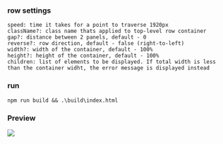 ### row settings

    speed: time it takes for a point to traverse 1920px
    className?: class name thats applied to top-level row container
    gap?: distance between 2 panels, default - 0
    reverse?: row direction, default - false (right-to-left)
    width?: width of the container, default - 100%
    height?: height of the container, default - 100%
    children: list of elements to be displayed. If total width is less than the container widht, the error message is displayed instead

### run

    npm run build && .\build\index.html

### Preview

![](https://github.com/tigeet/6a3dc96d/preview.gif)
